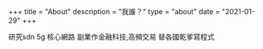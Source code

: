 +++
title = "About"
description = "我誰？"
type = "about"
date = "2021-01-29"
+++

研究sdn 5g 核心網路
副業作金融科技,高頻交易 替各國乾爹寫程式
